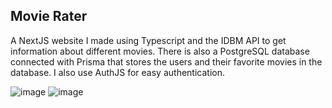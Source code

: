 
## Movie Rater 

A NextJS website I made using Typescript and the IDBM API to get information about different movies. There is also a PostgreSQL database connected with Prisma that stores the users and their favorite movies in the database. I also use AuthJS for easy authentication.

![image](https://github.com/ViktorVelizarov/movie-rate-app/assets/58163160/c69cafbe-6ed9-417a-91b9-0b3203afdc94)
![image](https://github.com/ViktorVelizarov/movie-rate-app/assets/58163160/da26fd1a-f3b5-4276-ace8-144ebe3ea025)


